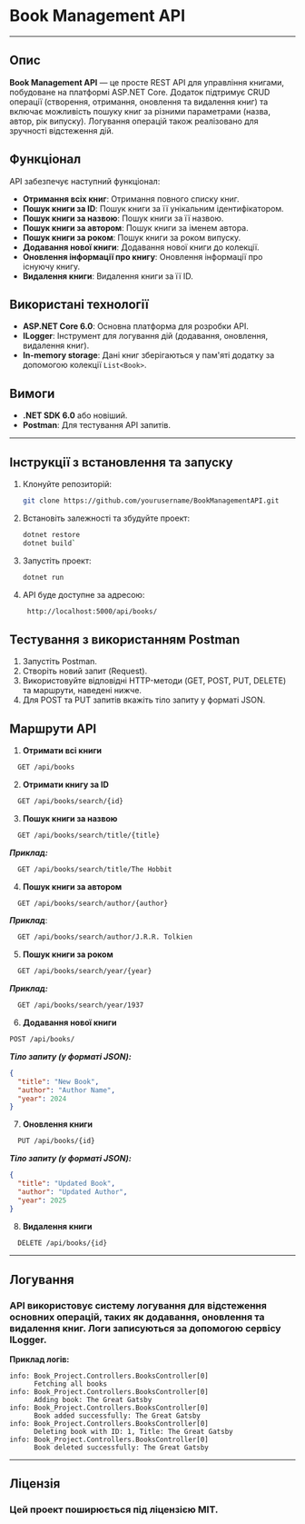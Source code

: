 # Book Management API
___
## Опис

**Book Management API** — це просте REST API для управління книгами, побудоване на платформі ASP.NET Core. Додаток підтримує CRUD операції (створення, отримання, оновлення та видалення книг) та включає можливість пошуку книг за різними параметрами (назва, автор, рік випуску). Логування операцій також реалізовано для зручності відстеження дій.

## Функціонал

API забезпечує наступний функціонал:
- **Отримання всіх книг**: Отримання повного списку книг.
- **Пошук книги за ID**: Пошук книги за її унікальним ідентифікатором.
- **Пошук книги за назвою**: Пошук книги за її назвою.
- **Пошук книги за автором**: Пошук книги за іменем автора.
- **Пошук книги за роком**: Пошук книги за роком випуску.
- **Додавання нової книги**: Додавання нової книги до колекції.
- **Оновлення інформації про книгу**: Оновлення інформації про існуючу книгу.
- **Видалення книги**: Видалення книги за її ID.

## Використані технології

- **ASP.NET Core 6.0**: Основна платформа для розробки API.
- **ILogger**: Інструмент для логування дій (додавання, оновлення, видалення книг).
- **In-memory storage**: Дані книг зберігаються у пам'яті додатку за допомогою колекції `List<Book>`.

## Вимоги

- **.NET SDK 6.0** або новіший.
- **Postman**: Для тестування API запитів.
____

## Інструкції з встановлення та запуску

1. Клонуйте репозиторій:
   ```bash
   git clone https://github.com/yourusername/BookManagementAPI.git
2. Встановіть залежності та збудуйте проект:
   ```bash
   dotnet restore
   dotnet build`
3. Запустіть проект:
   ```bash
   dotnet run
4. API буде доступне за адресою:
   ```bash
    http://localhost:5000/api/books/
   
## Тестування з використанням Postman
1. Запустіть Postman.
2. Створіть новий запит (Request).
3. Використовуйте відповідні HTTP-методи (GET, POST, PUT, DELETE) та маршрути, наведені нижче.
4. Для POST та PUT запитів вкажіть тіло запиту у форматі JSON.

## Маршрути API
1. **Отримати всі книги**
  ```bash
    GET /api/books
  ```
2. **Отримати книгу за ID**
  ```bash
    GET /api/books/search/{id}
  ```
3. **Пошук книги за назвою**
  ```bash
    GET /api/books/search/title/{title}
  ```
***Приклад:***
  ```bash
    GET /api/books/search/title/The Hobbit
  ```
4. **Пошук книги за автором**
  ```bash
    GET /api/books/search/author/{author}
  ```
***Приклад***:
  ```bash
    GET /api/books/search/author/J.R.R. Tolkien
  ```

5. **Пошук книги за роком**
  ```bash
    GET /api/books/search/year/{year}
  ```
***Приклад:***
  ```bash
    GET /api/books/search/year/1937
  ```
6. **Додавання нової книги**
  ```bash
  POST /api/books/
  ```
***Тіло запиту (у форматі JSON):***
  ```json
  {
    "title": "New Book",
    "author": "Author Name",
    "year": 2024
  }
  ```
7. **Оновлення книги**
  ```bash
    PUT /api/books/{id}
  ```
***Тіло запиту (у форматі JSON):***
  ```json
  {
    "title": "Updated Book",
    "author": "Updated Author",
    "year": 2025
  }
  ```
8. **Видалення книги**
  ```bash
    DELETE /api/books/{id}
  ```
___
## Логування
### API використовує систему логування для відстеження основних операцій, таких як додавання, оновлення та видалення книг. Логи записуються за допомогою сервісу ILogger.
**Приклад логів:**
  ```plaintext
  info: Book_Project.Controllers.BooksController[0]
        Fetching all books
  info: Book_Project.Controllers.BooksController[0]
        Adding book: The Great Gatsby
  info: Book_Project.Controllers.BooksController[0]
        Book added successfully: The Great Gatsby
  info: Book_Project.Controllers.BooksController[0]
        Deleting book with ID: 1, Title: The Great Gatsby
  info: Book_Project.Controllers.BooksController[0]
        Book deleted successfully: The Great Gatsby
  ```
___
## Ліцензія
### Цей проект поширюється під ліцензією MIT.



